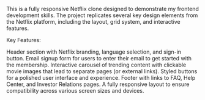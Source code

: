This is a fully responsive Netflix clone designed to demonstrate my frontend development skills. The project replicates several key design elements from the Netflix platform, including the layout, grid system, and interactive features.

Key Features:

Header section with Netflix branding, language selection, and sign-in button.
Email signup form for users to enter their email to get started with the membership.
Interactive carousel of trending content with clickable movie images that lead to separate pages (or external links).
Styled buttons for a polished user interface and experience.
Footer with links to FAQ, Help Center, and Investor Relations pages.
A fully responsive layout to ensure compatibility across various screen sizes and devices.
